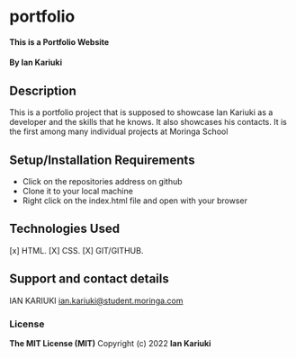 # portfolio
#### This is a Portfolio Website
#### By **Ian Kariuki**
## Description
  This is a portfolio project that is supposed to showcase Ian Kariuki as a developer and the skills that he knows. It also showcases his contacts. It is the first among many individual projects at Moringa School
## Setup/Installation Requirements
* Click on the repositories address on github
* Clone it to your local machine
* Right click on the index.html file and open with your browser
## Technologies Used
[x] HTML.
[X] CSS.
[X] GIT/GITHUB.
## Support and contact details
IAN KARIUKI ian.kariuki@student.moringa.com
### License
**The MIT License (MIT)**
Copyright (c) 2022 **Ian Kariuki**